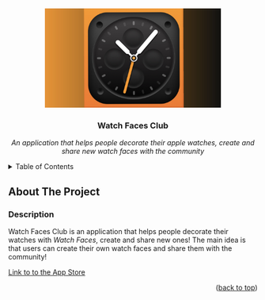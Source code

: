 <a name="readme-top"></a>




<br />
<div align="center">
  <img title="App Icon" src="/Resources/Images/app-icon-wide.PNG" alt="Logo" height="200">
  
  <h3 align="center">Watch Faces Club</h3>
  
  <p align="center">
    <em>
      An application that helps people decorate their apple watches, create and share new watch faces with the community
    </em>
  </p>
</div>




<details>
  <summary>Table of Contents</summary>
  <ol>
    <li>
      <a href="#about-the-project">About The Project</a>
      <ul>
        <li><a href="#description">Description</a></li>
          <ul>
            <li><a href="#watch-faces">Watch Faces</a></li>
            <li><a href="#support-for-variety-of-watch-types">Support for variety of watch types</a></li>
            <li><a href="#support-for-all-possible-watch-series-and-watch-os">Support for all possible Watch Series and watch OS</a></li>
            <li><a href="#complication-data">Complication Data</a></li>
            <li><a href="#creating-and-editing-a-watch-face">Creating and Editing a Watch Face</a></li>
            <li><a href="#community-features">Community Features</a></li>
            <li><a href="#instructions">Instructions</a></li>
            <li><a href="#in-app-purchase">In-App Purchase</a></li>
            <li><a href="#watch-app">Watch App</a></li>
          </ul>
        <li><a href="#company">Company</a></li>
        <li><a href="#team-composition">Team Composition</a></li>
        <li><a href="#life-span">Life Span</a></li>
      </ul>
    </li>
    <li>
      <a href="#my-participation">My Participation</a>
      <ul>
        <li><a href="#responsibilities">Responsibilities</a></li>
        <li><a href="#skills-and-technologies">Skills and Technologies</a></li>
      </ul>
    </li>
  </ol>
</details>




## About The Project


### Description

Watch Faces Club is an application that helps people decorate their watches with *Watch Faces*, create and share new ones!
The main idea is that users can create their own watch faces and share them with the community!

[Link to to the App Store](https://apps.apple.com/pl/app/watch-faces-widgets-gallery/id6498901400)

<p align="right">(<a href="#readme-top">back to top</a>)</p>
